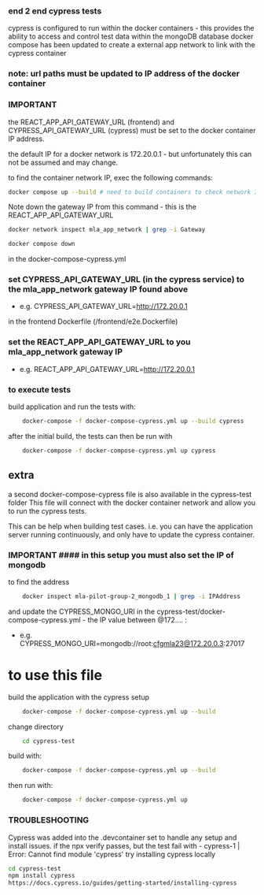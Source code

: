 ### end 2 end cypress tests 

cypress is configured to run within the docker containers - this provides the ability to access and control test data within the mongoDB database
docker compose has been updated to create a external app network to link with the cypress container 
### note: url paths must be updated to IP address of the docker container ###

### IMPORTANT ###
the REACT_APP_API_GATEWAY_URL (frontend) and CYPRESS_API_GATEWAY_URL (cypress) must be set to the docker container IP address. 

the default IP for a docker network is 172.20.0.1 - but unfortunately this can not be assumed and may change.

to find the container network IP, exec the following commands:

```sh
docker compose up --build # need to build containers to check network IP
```
Note down the gateway IP from this command - this is the REACT_APP_API_GATEWAY_URL
```sh 
docker network inspect mla_app_network | grep -i Gateway  
```
```sh
docker compose down
```

in the docker-compose-cypress.yml
### set CYPRESS_API_GATEWAY_URL (in the cypress service) to the mla_app_network gateway IP found above
- e.g. CYPRESS_API_GATEWAY_URL=http://172.20.0.1

in the frontend Dockerfile (/frontend/e2e.Dockerfile)   
### set the REACT_APP_API_GATEWAY_URL to you mla_app_network gateway IP
- e.g. REACT_APP_API_GATEWAY_URL=http://172.20.0.1


### to execute tests 

build application and run the tests with: 

```sh
    docker-compose -f docker-compose-cypress.yml up --build cypress
```
after the initial build, the tests can then be run with 
```sh
    docker-compose -f docker-compose-cypress.yml up cypress
```

## extra 

a second docker-compose-cypress file is also available in the cypress-test folder 
This file will connect with the docker container network and allow you to run the cypress tests. 

This can be help when building test cases. i.e. you can have the application server running continuously, and only have to update the cypress container. 

### IMPORTANT #### in this setup you must also set the IP of mongodb 
to find the address

```sh 
    docker inspect mla-pilot-group-2_mongodb_1 | grep -i IPAddress
```
and update the CYPRESS_MONGO_URI in the cypress-test/docker-compose-cypress.yml - the IP value between @172.... :  
- e.g. CYPRESS_MONGO_URI=mongodb://root:cfgmla23@172.20.0.3:27017

# to use this file 

build the application with the cypress setup 
```sh 
    docker-compose -f docker-compose-cypress.yml up --build 
```
change directory 
```sh 
    cd cypress-test
```
build with: 

```sh 
    docker-compose -f docker-compose-cypress.yml up --build
```
then run with: 
```sh 
    docker-compose -f docker-compose-cypress.yml up 
```


### TROUBLESHOOTING ### 

Cypress was added into the .devcontainer set to handle any setup and install issues. 
if the npx verify passes, but the test fail with - cypress-1 | Error: Cannot find module 'cypress'
try installing cypress locally

```sh 
cd cypress-test
npm install cypress
https://docs.cypress.io/guides/getting-started/installing-cypress
```


